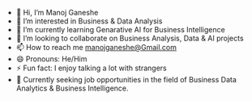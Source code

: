 - 👋 Hi, I’m Manoj Ganeshe
- 👀 I’m interested in Business & Data Analysis
- 🌱 I’m currently learning Genarative AI for Business Intelligence
- 💞️ I’m looking to collaborate on Business Analysis, Data & AI projects
- 📫 How to reach me manojganeshe@Gmail.com
- 😄 Pronouns: He/Him
- ⚡ Fun fact: I enjoy talking a lot with strangers
- 💼 Currently seeking job opportunities in the field of Business Data Analytics & Business Intelligence.

<!---
Mj1031/Mj1031 is a ✨ special ✨ repository because its `README.md` (this file) appears on your GitHub profile.
You can click the Preview link to take a look at your changes.
--->
